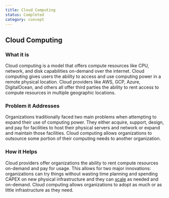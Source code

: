 ```yaml
---
title: Cloud Computing
status: Completed
category: concept
---
```

## Cloud Computing

### What it is
Cloud computing is a model that offers compute resources like CPU, network, and disk capabilities on-demand over the internet. Cloud computing gives users the ability to access and use computing power in a remote physical location. Cloud providers like AWS, GCP, Azure, DigitalOcean, and others all offer third parties the ability to rent access to compute resources in multiple geographic locations. 

### Problem it Addresses
Organizations traditionally faced two main problems when attempting to expand their use of computing power. They either acquire, support, design, and pay for facilities to host their physical servers and network or expand and maintain those facilities. Cloud computing allows organizations to outsource some portion of their computing needs to another organization.

### How it Helps
Cloud providers offer organizations the ability to rent compute resources on-demand and pay for usage. This allows for two major innovations: organizations can try things without wasting time planning and spending CAPEX on new physical infrastructure and they can [scale](https://github.com/cncf/glossary/blob/main/definitions/scalability.md) as needed and on-demand. Cloud computing allows organizations to adopt as much or as little infrastructure as they need. 


